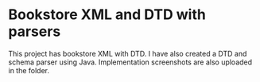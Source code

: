 # Bookstore XML and DTD with parsers
This project has bookstore XML with DTD. I have also created a DTD and schema parser using Java. Implementation screenshots are also uploaded in the folder.
